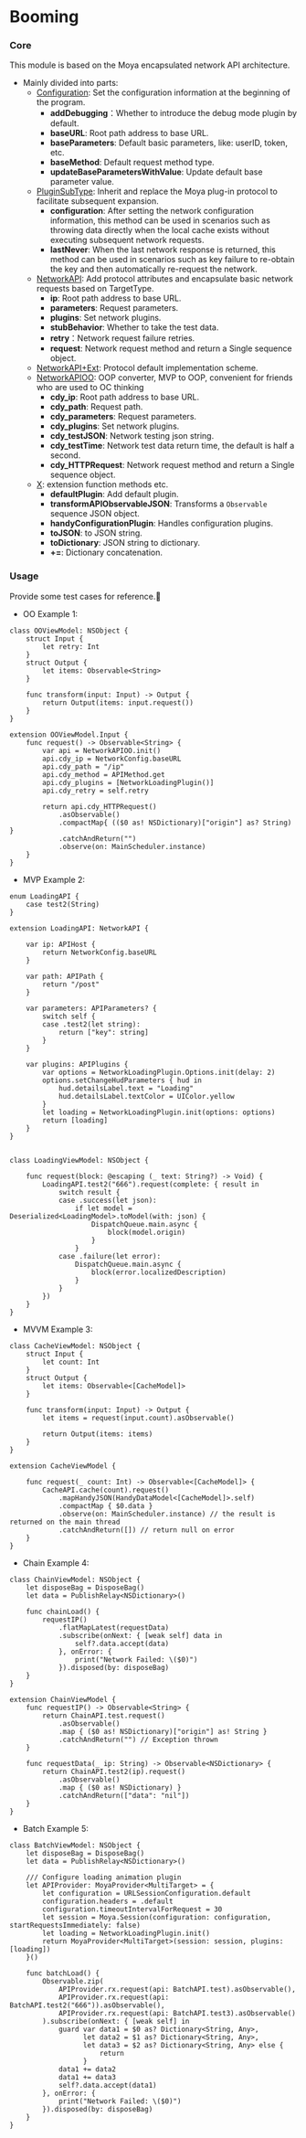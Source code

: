 # Booming

### Core
This module is based on the Moya encapsulated network API architecture.

- Mainly divided into parts:
    - [Configuration](https://github.com/yangKJ/RxNetworks/blob/master/Booming/Configuration.swift): Set the configuration information at the beginning of the program.
        - **addDebugging**：Whether to introduce the debug mode plugin by default.
        - **baseURL**: Root path address to base URL.
        - **baseParameters**: Default basic parameters, like: userID, token, etc.
        - **baseMethod**: Default request method type.
        - **updateBaseParametersWithValue**: Update default base parameter value.
    - [PluginSubType](https://github.com/yangKJ/RxNetworks/blob/master/Booming/PluginSubType.swift): Inherit and replace the Moya plug-in protocol to facilitate subsequent expansion.
         - **configuration**: After setting the network configuration information, this method can be used in scenarios such as throwing data directly when the local cache exists without executing subsequent network requests.
         - **lastNever**: When the last network response is returned, this method can be used in scenarios such as key failure to re-obtain the key and then automatically re-request the network.
    - [NetworkAPI](https://github.com/yangKJ/RxNetworks/blob/master/Booming/NetworkAPI.swift): Add protocol attributes and encapsulate basic network requests based on TargetType.
        - **ip**: Root path address to base URL.
        - **parameters**: Request parameters.
        - **plugins**: Set network plugins.
        - **stubBehavior**: Whether to take the test data.
        - **retry**：Network request failure retries.
        - **request**: Network request method and return a Single sequence object.
    - [NetworkAPI+Ext](https://github.com/yangKJ/RxNetworks/blob/master/Booming/NetworkAPI+Ext.swift): Protocol default implementation scheme.
    - [NetworkAPIOO](https://github.com/yangKJ/RxNetworks/blob/master/Booming/NetworkAPIOO.swift): OOP converter, MVP to OOP, convenient for friends who are used to OC thinking
        - **cdy_ip**: Root path address to base URL.
        - **cdy_path**: Request path.
        - **cdy_parameters**: Request parameters.
        - **cdy_plugins**: Set network plugins.
        - **cdy_testJSON**: Network testing json string.
        - **cdy_testTime**: Network test data return time, the default is half a second.
        - **cdy_HTTPRequest**: Network request method and return a Single sequence object.
    - [X](https://github.com/yangKJ/RxNetworks/blob/master/Booming/X.swift): extension function methods etc.
        - **defaultPlugin**: Add default plugin.
        - **transformAPIObservableJSON**: Transforms a `Observable` sequence JSON object.
        - **handyConfigurationPlugin**: Handles configuration plugins.
        - **toJSON**: to JSON string.
        - **toDictionary**: JSON string to dictionary.
        - **+=**: Dictionary concatenation.
        
### Usage
Provide some test cases for reference.🚁

- OO Example 1:

```
class OOViewModel: NSObject {
    struct Input {
        let retry: Int
    }
    struct Output {
        let items: Observable<String>
    }
    
    func transform(input: Input) -> Output {
        return Output(items: input.request())
    }
}

extension OOViewModel.Input {
    func request() -> Observable<String> {
        var api = NetworkAPIOO.init()
        api.cdy_ip = NetworkConfig.baseURL
        api.cdy_path = "/ip"
        api.cdy_method = APIMethod.get
        api.cdy_plugins = [NetworkLoadingPlugin()]
        api.cdy_retry = self.retry
        
        return api.cdy_HTTPRequest()
            .asObservable()
            .compactMap{ (($0 as! NSDictionary)["origin"] as? String) }
            .catchAndReturn("")
            .observe(on: MainScheduler.instance)
    }
}
```

- MVP Example 2:

```
enum LoadingAPI {
    case test2(String)
}

extension LoadingAPI: NetworkAPI {
    
    var ip: APIHost {
        return NetworkConfig.baseURL
    }
    
    var path: APIPath {
        return "/post"
    }
    
    var parameters: APIParameters? {
        switch self {
        case .test2(let string):
            return ["key": string]
        }
    }
    
    var plugins: APIPlugins {
        var options = NetworkLoadingPlugin.Options.init(delay: 2)
        options.setChangeHudParameters { hud in
            hud.detailsLabel.text = "Loading"
            hud.detailsLabel.textColor = UIColor.yellow
        }
        let loading = NetworkLoadingPlugin.init(options: options)
        return [loading]
    }
}


class LoadingViewModel: NSObject {
    
    func request(block: @escaping (_ text: String?) -> Void) {
        LoadingAPI.test2("666").request(complete: { result in
            switch result {
            case .success(let json):
                if let model = Deserialized<LoadingModel>.toModel(with: json) {
                    DispatchQueue.main.async {
                        block(model.origin)
                    }
                }
            case .failure(let error):
                DispatchQueue.main.async {
                    block(error.localizedDescription)
                }
            }
        })
    }
}
```

- MVVM Example 3:

```
class CacheViewModel: NSObject {
    struct Input {
        let count: Int
    }
    struct Output {
        let items: Observable<[CacheModel]>
    }
    
    func transform(input: Input) -> Output {
        let items = request(input.count).asObservable()
        
        return Output(items: items)
    }
}

extension CacheViewModel {
    
    func request(_ count: Int) -> Observable<[CacheModel]> {
        CacheAPI.cache(count).request()
            .mapHandyJSON(HandyDataModel<[CacheModel]>.self)
            .compactMap { $0.data }
            .observe(on: MainScheduler.instance) // the result is returned on the main thread
            .catchAndReturn([]) // return null on error
    }
}
```

- Chain Example 4:

```
class ChainViewModel: NSObject {
    let disposeBag = DisposeBag()
    let data = PublishRelay<NSDictionary>()
    
    func chainLoad() {
        requestIP()
            .flatMapLatest(requestData)
            .subscribe(onNext: { [weak self] data in
                self?.data.accept(data)
            }, onError: {
                print("Network Failed: \($0)")
            }).disposed(by: disposeBag)
    }
}

extension ChainViewModel {
    func requestIP() -> Observable<String> {
        return ChainAPI.test.request()
            .asObservable()
            .map { ($0 as! NSDictionary)["origin"] as! String }
            .catchAndReturn("") // Exception thrown
    }
    
    func requestData(_ ip: String) -> Observable<NSDictionary> {
        return ChainAPI.test2(ip).request()
            .asObservable()
            .map { ($0 as! NSDictionary) }
            .catchAndReturn(["data": "nil"])
    }
}
```

- Batch Example 5:

```
class BatchViewModel: NSObject {
    let disposeBag = DisposeBag()
    let data = PublishRelay<NSDictionary>()
    
    /// Configure loading animation plugin
    let APIProvider: MoyaProvider<MultiTarget> = {
        let configuration = URLSessionConfiguration.default
        configuration.headers = .default
        configuration.timeoutIntervalForRequest = 30
        let session = Moya.Session(configuration: configuration, startRequestsImmediately: false)
        let loading = NetworkLoadingPlugin.init()
        return MoyaProvider<MultiTarget>(session: session, plugins: [loading])
    }()
    
    func batchLoad() {
        Observable.zip(
            APIProvider.rx.request(api: BatchAPI.test).asObservable(),
            APIProvider.rx.request(api: BatchAPI.test2("666")).asObservable(),
            APIProvider.rx.request(api: BatchAPI.test3).asObservable()
        ).subscribe(onNext: { [weak self] in
            guard var data1 = $0 as? Dictionary<String, Any>,
                  let data2 = $1 as? Dictionary<String, Any>,
                  let data3 = $2 as? Dictionary<String, Any> else {
                      return
                  }
            data1 += data2
            data1 += data3
            self?.data.accept(data1)
        }, onError: {
            print("Network Failed: \($0)")
        }).disposed(by: disposeBag)
    }
}
```
